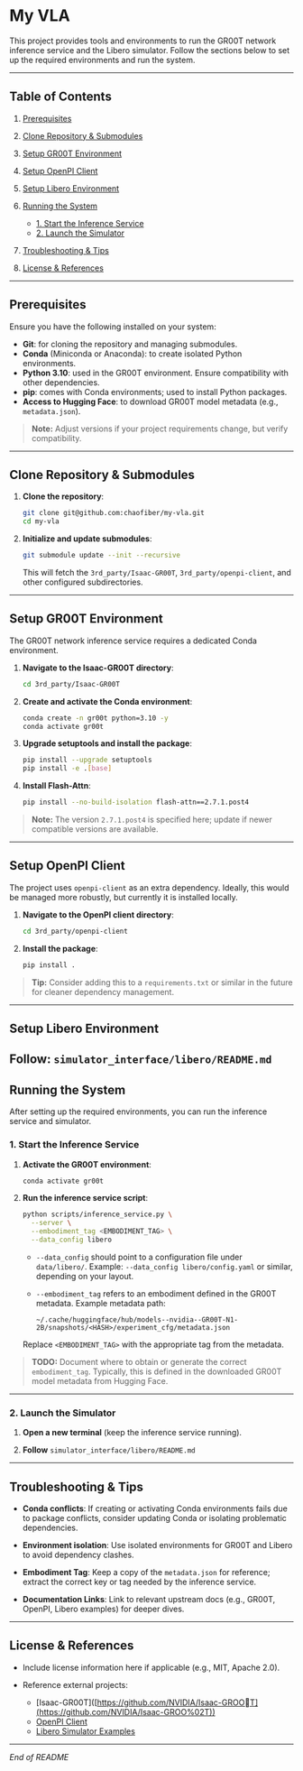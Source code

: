 # My VLA

This project provides tools and environments to run the GR00T network inference service and the Libero simulator. Follow the sections below to set up the required environments and run the system.

---

## Table of Contents

1. [Prerequisites](#prerequisites)
2. [Clone Repository & Submodules](#clone-repository--submodules)
3. [Setup GR00T Environment](#setup-groot-environment)
4. [Setup OpenPI Client](#setup-openpi-client)
5. [Setup Libero Environment](#setup-libero-environment)
6. [Running the System](#running-the-system)

   * [1. Start the Inference Service](#1-start-the-inference-service)
   * [2. Launch the Simulator](#2-launch-the-simulator)
7. [Troubleshooting & Tips](#troubleshooting--tips)
8. [License & References](#license--references)

---

## Prerequisites

Ensure you have the following installed on your system:

* **Git**: for cloning the repository and managing submodules.
* **Conda** (Miniconda or Anaconda): to create isolated Python environments.
* **Python 3.10**: used in the GR00T environment. Ensure compatibility with other dependencies.
* **pip**: comes with Conda environments; used to install Python packages.
* **Access to Hugging Face**: to download GR00T model metadata (e.g., `metadata.json`).

> **Note:** Adjust versions if your project requirements change, but verify compatibility.

---

## Clone Repository & Submodules

1. **Clone the repository**:

   ```bash
   git clone git@github.com:chaofiber/my-vla.git
   cd my-vla
   ```

2. **Initialize and update submodules**:

   ```bash
   git submodule update --init --recursive
   ```

   This will fetch the `3rd_party/Isaac-GR00T`, `3rd_party/openpi-client`, and other configured subdirectories.

---

## Setup GR00T Environment

The GR00T network inference service requires a dedicated Conda environment.

1. **Navigate to the Isaac-GR00T directory**:

   ```bash
   cd 3rd_party/Isaac-GR00T
   ```

2. **Create and activate the Conda environment**:

   ```bash
   conda create -n gr00t python=3.10 -y
   conda activate gr00t
   ```

3. **Upgrade setuptools and install the package**:

   ```bash
   pip install --upgrade setuptools
   pip install -e .[base]
   ```

4. **Install Flash-Attn**:

   ```bash
   pip install --no-build-isolation flash-attn==2.7.1.post4
   ```

> **Note:** The version `2.7.1.post4` is specified here; update if newer compatible versions are available.

---

## Setup OpenPI Client

The project uses `openpi-client` as an extra dependency. Ideally, this would be managed more robustly, but currently it is installed locally.

1. **Navigate to the OpenPI client directory**:

   ```bash
   cd 3rd_party/openpi-client
   ```

2. **Install the package**:

   ```bash
   pip install .
   ```

> **Tip:** Consider adding this to a `requirements.txt` or similar in the future for cleaner dependency management.

---

## Setup Libero Environment

Follow: ```simulator_interface/libero/README.md```
---

## Running the System

After setting up the required environments, you can run the inference service and simulator.

### 1. Start the Inference Service

1. **Activate the GR00T environment**:

   ```bash
   conda activate gr00t
   ```

2. **Run the inference service script**:

   ```bash
   python scripts/inference_service.py \
     --server \
     --embodiment_tag <EMBODIMENT_TAG> \
     --data_config libero
   ```

   * `--data_config` should point to a configuration file under `data/libero/`. Example: `--data_config libero/config.yaml` or similar, depending on your layout.
   * `--embodiment_tag` refers to an embodiment defined in the GR00T metadata. Example metadata path:

     ```text
     ~/.cache/huggingface/hub/models--nvidia--GR00T-N1-2B/snapshots/<HASH>/experiment_cfg/metadata.json
     ```

   Replace `<EMBODIMENT_TAG>` with the appropriate tag from the metadata.

> **TODO:** Document where to obtain or generate the correct `embodiment_tag`. Typically, this is defined in the downloaded GR00T model metadata from Hugging Face.

---

### 2. Launch the Simulator

1. **Open a new terminal** (keep the inference service running).

2. **Follow** ```simulator_interface/libero/README.md```

---

## Troubleshooting & Tips

* **Conda conflicts**: If creating or activating Conda environments fails due to package conflicts, consider updating Conda or isolating problematic dependencies.

* **Environment isolation**: Use isolated environments for GR00T and Libero to avoid dependency clashes.

* **Embodiment Tag**: Keep a copy of the `metadata.json` for reference; extract the correct key or tag needed by the inference service.

* **Documentation Links**: Link to relevant upstream docs (e.g., GR00T, OpenPI, Libero examples) for deeper dives.

---

## License & References

* Include license information here if applicable (e.g., MIT, Apache 2.0).
* Reference external projects:

  * \[Isaac-GR00T]\([https://github.com/NVIDIA/Isaac-GROOT](https://github.com/NVIDIA/Isaac-GROO%02T))
  * [OpenPI Client](https://github.com/Physical-Intelligence/openpi)
  * [Libero Simulator Examples](https://github.com/Physical-Intelligence/openpi/tree/main/examples/libero)

---

*End of README*
